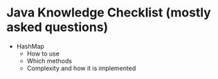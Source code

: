 Java Knowledge Checklist (mostly asked questions)
=============

- HashMap
  - How to use
  - Which methods
  - Complexity and how it is implemented
